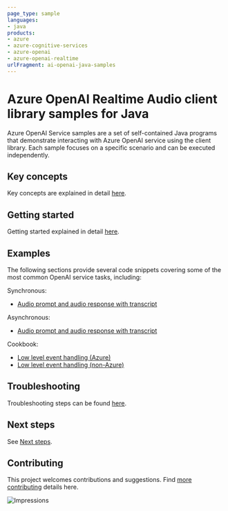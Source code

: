 ```yaml
---
page_type: sample
languages:
- java
products:
- azure
- azure-cognitive-services
- azure-openai
- azure-openai-realtime
urlFragment: ai-openai-java-samples
---
```


# Azure OpenAI Realtime Audio client library samples for Java

Azure OpenAI Service samples are a set of self-contained Java programs that demonstrate interacting with Azure OpenAI
service using the client library. Each sample focuses on a specific scenario and can be executed independently.

## Key concepts
Key concepts are explained in detail [here][SDK_README_KEY_CONCEPTS].

## Getting started
Getting started explained in detail [here][SDK_README_GETTING_STARTED].

## Examples
The following sections provide several code snippets covering some of the most common OpenAI service tasks, including:

Synchronous:
- [Audio prompt and audio response with transcript][audio_collection_sync]

Asynchronous:
- [Audio prompt and audio response with transcript][audio_collection_async]

Cookbook:
- [Low level event handling (Azure)][low_level_client_azure]
- [Low level event handling (non-Azure)][low_level_client_non_azure]

## Troubleshooting
Troubleshooting steps can be found [here][SDK_README_TROUBLESHOOTING].

## Next steps
See [Next steps][SDK_README_NEXT_STEPS].

## Contributing
This project welcomes contributions and suggestions. Find [more contributing][SDK_README_CONTRIBUTING] details here.

<!-- LINKS -->
[KEYS_SDK_README]: https://github.com/Azure/azure-sdk-for-java/blob/main/sdk/openai/azure-ai-openai-realtime/README.md
[SDK_README_CONTRIBUTING]: https://github.com/Azure/azure-sdk-for-java/blob/main/sdk/openai/azure-ai-openai-realtime/README.md#contributing
[SDK_README_GETTING_STARTED]: https://github.com/Azure/azure-sdk-for-java/blob/main/sdk/openai/azure-ai-openai-realtime/README.md#getting-started
[SDK_README_TROUBLESHOOTING]: https://github.com/Azure/azure-sdk-for-java/blob/main/sdk/openai/azure-ai-openai-realtime/README.md#troubleshooting
[SDK_README_KEY_CONCEPTS]: https://github.com/Azure/azure-sdk-for-java/blob/main/sdk/openai/azure-ai-openai-realtime/README.md#key-concepts
[SDK_README_DEPENDENCY]: https://github.com/Azure/azure-sdk-for-java/blob/main/sdk/openai/azure-ai-openai-realtime/README.md#adding-the-package-to-your-product
[SDK_README_NEXT_STEPS]: https://github.com/Azure/azure-sdk-for-java/blob/main/sdk/openai/azure-ai-openai-realtime/README.md#next-steps

[audio_collection_async]:https://github.com/Azure/azure-sdk-for-java/blob/main/sdk/openai/azure-ai-openai-realtime/src/samples/java/com/azure/ai/openai/realtime/AudioCollection.java
[audio_collection_sync]: https://github.com/Azure/azure-sdk-for-java/blob/main/sdk/openai/azure-ai-openai-realtime/src/samples/java/com/azure/ai/openai/realtime/AudioCollectionSync.java
[low_level_client_azure]: https://github.com/Azure/azure-sdk-for-java/blob/main/sdk/openai/azure-ai-openai-realtime/src/samples/java/com/azure/ai/openai/realtime/LowLevelClient.java
[low_level_client_non_azure]: https://github.com/Azure/azure-sdk-for-java/blob/main/sdk/openai/azure-ai-openai-realtime/src/samples/java/com/azure/ai/openai/realtime/NonAzureLowLevelClient.java
![Impressions](https://azure-sdk-impressions.azurewebsites.net/api/impressions/azure-sdk-for-java%2Fsdk%2Fopenai%2Fazure-ai-openai%2FREADME.png)